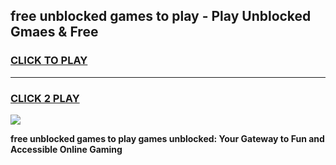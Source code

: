 
## free unblocked games to play - Play Unblocked Gmaes & Free
<h3>
<a href="https://news.freeplayer.one?title=free_unblocked_games_to_play&ref=16F">CLICK TO PLAY</a></h3>
<hr>

<h3>
<a href="https://news.freeplayer.one?title=free_unblocked_games_to_play&ref=16F">CLICK 2 PLAY</a>
  
</h3>

<a href="https://news.freeplayer.one?title=free_unblocked_games_to_play&ref=16F/"><img src="https://clearcache.store/games.png"></a>


**free unblocked games to play games unblocked: Your Gateway to Fun and Accessible Online Gaming**

